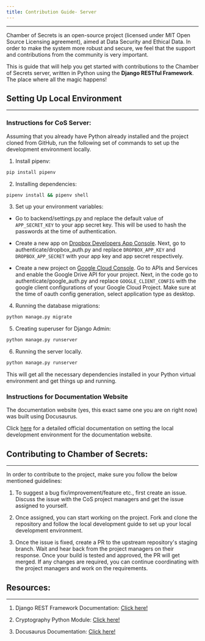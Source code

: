 ```yaml
---
title: Contribution Guide- Server 
---
```

---

Chamber of Secrets is an open-source project (licensed under MIT Open Source Licensing agreement), aimed at Data Security and Ethical Data. In order to make the system more robust and secure, we feel that the support and contributions from the community is very important.

This is guide that will help you get started with contributions to the Chamber of Secrets server, written in Python using the **Django RESTful Framework**. The place where all the magic happens!

## Setting Up Local Environment
---

### Instructions for CoS Server:

Assuming that you already have Python already installed and the project cloned from GitHub, run the following set of commands to set up the development environment locally.

1. Install pipenv:

```bash
pip install pipenv 
```

2. Installing dependencies:
```bash
pipenv install && pipenv shell
```

3. Set up your environment variables:
- Go to backend/settings.py and replace the default value of `APP_SECRET_KEY` to your app secret key. This will be used to hash the passwords at the time of authentication.

- Create a new app on [Dropbox Developers App Console](https://www.dropbox.com/lp/developers). Next, go to authenticate/dropbox_auth.py and replace `DROPBOX_APP_KEY` and `DROPBOX_APP_SECRET` with your app key and app secret respectively.

- Create a new project on [Google Cloud Console](https://console.cloud.google.com). Go to APIs and Services and enable the Google Drive API for your project. Next, in the code go to authenticate/google_auth.py and replace `GOOGLE_CLIENT_CONFIG` with the google client configurations of your Google Cloud Project. Make sure at the time of oauth config generation, select application type as desktop.


4. Running the database migrations:
```bash
python manage.py migrate
```

5. Creating superuser for Django Admin:
```bash
python manage.py runserver
```

6. Running the server locally. 
```bash
python manage.py runserver
```

This will get all the necessary dependencies installed in your Python virtual environment and get things up and running. 

### Instructions for Documentation Website

The documentation website (yes, this exact same one you are on right now) was built using Docusaurus.

Click [here](https://docusaurus.io/docs/installation) for a detailed official documentation on setting the local development environment for the documentation website.

## Contributing to Chamber of Secrets:
---

In order to contribute to the project, make sure you follow the below mentioned guidelines:

1. To suggest a bug fix/improvement/feature etc., first create an issue. Discuss the issue with the CoS project managers and get the issue assigned to yourself.

2. Once assigned, you can start working on the project. Fork and clone the repository and follow the local development guide to set up your local development environment. 

3. Once the issue is fixed, create a PR to the upstream repository's staging branch. Wait and hear back from the project managers on their response. Once your build is tested and approved, the PR will get merged. If any changes are required, you can continue coordinating with the project managers and work on the requirements.

## Resources:
---

1. Django REST Framework Documentation: [Click here!](https://www.django-rest-framework.org/)

2. Cryptography Python Module: [Click here!](https://pypi.org/project/cryptography/)

3. Docusaurus Documentation: [Click here!](https://docusaurus.io/)